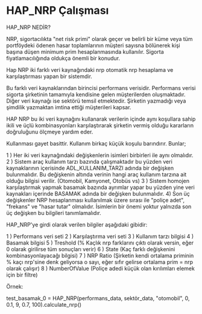 # HAP_NRP Çalışması
HAP_NRP NEDİR?

NRP, sigortacılıkta "net risk primi" olarak geçer ve belirli bir küme veya tüm portföydeki ödenen hasar toplamlarının müşteri sayısna bölünerek kişi başına düşen minimum prim hesaplanmasında kullanılır. Sigorta fiyatlamacılığında oldukça önemli bir konudur.

Hap NRP iki farklı veri kaynağındaki nrp otomatik nrp hesaplama ve karşılaştırması yapan bir sistemdir.

Bu farklı veri kaynaklarından birincisi performans verisidir. Performans verisi sigorta şirketinin tamamıyla kendisine gelen müşterilerden oluşmaktadır. Diğer veri kaynağı ise sektörü temsil etmektedir. Şirketin yazmadığı veya şimdilik yazmaktan imtina ettiği müşterileri kapsar.

HAP NRP bu iki veri kaynağını kullanarak verilerin içinde aynı koşullara sahip ikili ve üçlü kombinasyonları karşılaştırarak şirketin vermiş olduğu kararların doğruluğunu ölçmeye yardım eder.

Kullanması gayet basittir. Kullanım birkaç küçük koşulu barındırır. Bunlar;

1 ) Her iki veri kaynağındaki değişkenlerin isimleri birbirleri ile aynı olmalıdır.
2 ) Sistem araç kullanım tarzı bazında çalışmaktadır bu yüzden veri kaynaklarının içerisinde ADL_KULLANIM_TARZI adında bir değişken bulunmalıdır. Bu değişkenin altında verinin hangi araç kullanım tarzına ait olduğu bilgisi verilir. (Otomobil, Kamyonet, Otobüs vs)
3 ) Sistem homojen karşılaştırmak yapmak basamak bazında ayrımlar yapar bu yüzden yine veri kaynakları içerinde BASAMAK adında bir değişken bulunmalıdır.
4) Son üç değişkenler NRP hesaplanması kullanılmak üzere sırası ile "poliçe adet", "frekans" ve "hasar tutar" olmalıdır. İsimlerin bir önemi yoktur yalnızda son 
üç değişken bu bilgileri tanımlamalıdır.

HAP_NRP'ye girdi olarak verilen bilgiler aşağıdaki gibidir:

1 ) Performans veri seti
2 ) Karşılaştırma veri seti
3 ) Kullanım tarzı bilgisi
4 ) Basamak bilgisi
5 ) Treshold (% Kaçlık nrp farklarını çıktı olarak versin, eğer 0 olarak girilirse tüm sonuçları verir)
6 ) State (Kaç farklı değişkenini kombinasyonlayacağı bilgisi)
7 ) NRP Ratio (Şirketin kendi ortalama priminin % kaçı nrp'sine denk geliyorsa o sayı, eğer sıfır gelirse ortalama prim = nrp olarak çalışır)
8 ) NumberOfValue (Poliçe adedi küçük olan kırılımları elemek için bir filtre)

Örnek:

test_basamak_0 = HAP_NRP(performans_data, sektör_data, "otomobil", 0, 0.1, 9, 0.7, 100).calculate_nrp()


